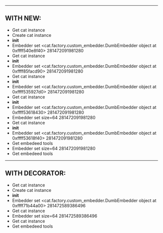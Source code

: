 --------------------------
  WITH NEW:
--------------------------

- Get cat instance
- Create cat instance
- __init__
- Embedder set <cat.factory.custom_embedder.DumbEmbedder object at 0xffff540e8f40> 281472091981280
- Get cat instance
- __init__
- Embedder set <cat.factory.custom_embedder.DumbEmbedder object at 0xffff85facd90> 281472091981280
- Get cat instance
- __init__
- Embedder set <cat.factory.custom_embedder.DumbEmbedder object at 0xffff535927d0> 281472091981280
- Get cat instance
- __init__
- Embedder set <cat.factory.custom_embedder.DumbEmbedder object at 0xffff53618430> 281472091981280
- Embedder set size=64 281472091981280
- Get cat instance
- __init__
- Embedder set <cat.factory.custom_embedder.DumbEmbedder object at 0xffff53618f40> 281472091981280
- Get embedeed tools
- Embedder set size=64 281472091981280
- Get embedeed tools


--------------------------
  WITH DECORATOR:
--------------------------

- Get cat instance
- Create cat instance
- __init__
- Embedder set <cat.factory.custom_embedder.DumbEmbedder object at 0xffff71b44a00> 281472589386496
- Get cat instance
- Embedder set size=64 281472589386496
- Get cat instance
- Get embedeed tools
